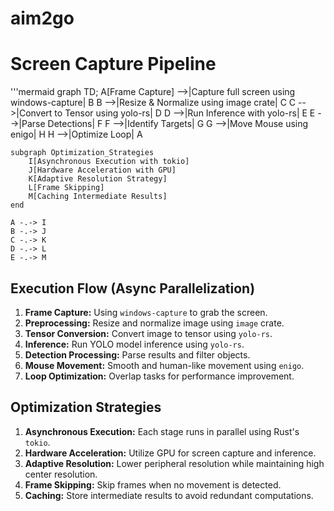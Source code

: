 # aim2go

# Screen Capture Pipeline

'''mermaid
graph TD;
    A[Frame Capture] -->|Capture full screen using windows-capture| B
    B -->|Resize & Normalize using image crate| C
    C -->|Convert to Tensor using yolo-rs| D
    D -->|Run Inference with yolo-rs| E
    E -->|Parse Detections| F
    F -->|Identify Targets| G
    G -->|Move Mouse using enigo| H
    H -->|Optimize Loop| A

    subgraph Optimization_Strategies
        I[Asynchronous Execution with tokio]
        J[Hardware Acceleration with GPU]
        K[Adaptive Resolution Strategy]
        L[Frame Skipping]
        M[Caching Intermediate Results]
    end

    A -.-> I
    B -.-> J
    C -.-> K
    D -.-> L
    E -.-> M
    
## Execution Flow (Async Parallelization)

1. **Frame Capture:** Using `windows-capture` to grab the screen.
2. **Preprocessing:** Resize and normalize image using `image` crate.
3. **Tensor Conversion:** Convert image to tensor using `yolo-rs`.
4. **Inference:** Run YOLO model inference using `yolo-rs`.
5. **Detection Processing:** Parse results and filter objects.
6. **Mouse Movement:** Smooth and human-like movement using `enigo`.
7. **Loop Optimization:** Overlap tasks for performance improvement.

## Optimization Strategies
1. **Asynchronous Execution:** Each stage runs in parallel using Rust's `tokio`.
2. **Hardware Acceleration:** Utilize GPU for screen capture and inference.
3. **Adaptive Resolution:** Lower peripheral resolution while maintaining high center resolution.
4. **Frame Skipping:** Skip frames when no movement is detected.
5. **Caching:** Store intermediate results to avoid redundant computations.
